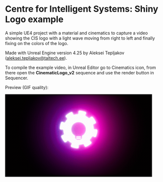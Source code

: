 # Centre for Intelligent Systems: Shiny Logo example

A simple UE4 project with a material and cinematics to capture a video showing the CIS logo with a light wave moving from right to left and finally fixing on the colors of the logo.

Made with Unreal Engine version 4.25 by Aleksei Tepljakov (aleksei.tepljakov@taltech.ee).

To compile the example video, in Unreal Editor go to Cinematics icon, from there open the **CinematicLogo_v2** sequence and use the render button in Sequencer.

Preview (GIF quality):

![CIS_Logo_Show](.github\CIS_Logo_Show.gif)
